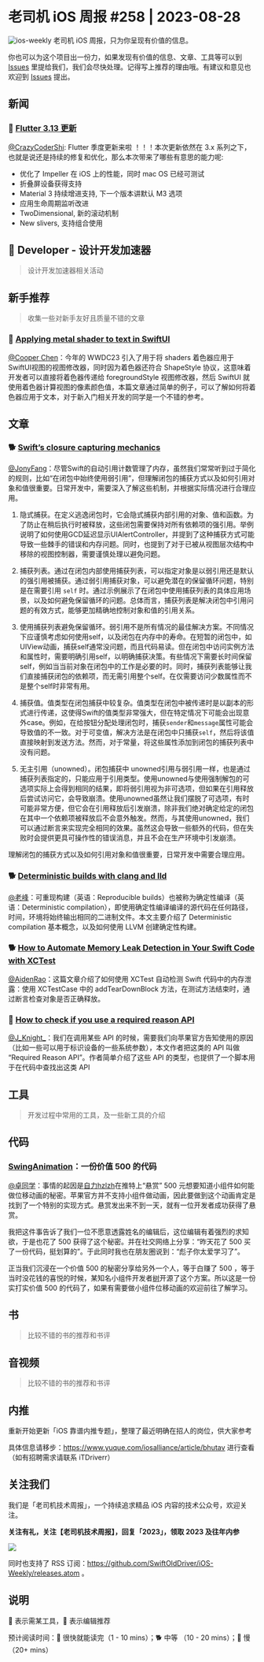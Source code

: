 # 老司机 iOS 周报 #258 | 2023-08-28

![ios-weekly](https://github.com/SwiftOldDriver/iOS-Weekly/blob/master/assets/ios-weekly.png?raw=true)
老司机 iOS 周报，只为你呈现有价值的信息。

你也可以为这个项目出一份力，如果发现有价值的信息、文章、工具等可以到 [Issues](https://github.com/SwiftOldDriver/iOS-Weekly/issues) 里提给我们，我们会尽快处理。记得写上推荐的理由哦。有建议和意见也欢迎到 [Issues](https://github.com/SwiftOldDriver/iOS-Weekly/issues) 提出。

## 新闻

### 🌟 [Flutter 3.13 更新](https://mp.weixin.qq.com/s/4zM6hwGKsR0X7E6n2VlCXA)

[@CrazyCoderShi](https://github.com/CrazyCoderShi): Flutter 季度更新来啦 ！！！本次更新依然在 3.x 系列之下，也就是说还是持续的修复和优化，那么本次带来了哪些有意思的能力呢:

- 优化了 Impeller 在 iOS 上的性能，同时 mac OS 已经可测试
- 折叠屏设备获得支持
- Material 3 持续增进支持, 下一个版本讲默认 M3 选项
- 应用生命周期监听改进
- TwoDimensional, 新的滚动机制
- New slivers, 支持组合使用

##  Developer - 设计开发加速器

> 设计开发加速器相关活动

## 新手推荐

> 收集一些对新手友好且质量不错的文章
### 🐎 [Applying metal shader to text in SwiftUI ](https://augmentedcode.io/2023/08/07/applying-metal-shader-to-text-in-swiftui/)

[@Cooper Chen](https://github.com/cjlcooper)：今年的 WWDC23 引入了用于将 shaders 着色器应用于SwiftUI视图的视图修改器，同时因为着色器还符合 ShapeStyle 协议，这意味着开发者可以直接将着色器传递给 foregroundStyle 视图修改器，然后 SwiftUI 就使用着色器计算视图的像素颜色值，本篇文章通过简单的例子，可以了解如何将着色器应用于文本，对于新入门相关开发的同学是一个不错的参考。

## 文章

### 🐕 [Swift’s closure capturing mechanics](https://www.swiftbysundell.com/articles/swifts-closure-capturing-mechanics/)

[@JonyFang](https://github.com/JonyFang)：尽管Swift的自动引用计数管理了内存，虽然我们常常听到过于简化的规则，比如“在闭包中始终使用弱引用”，但理解闭包的捕获方式以及如何引用对象和值很重要。日常开发中，需要深入了解这些机制，并根据实际情况进行合理应用。

1. 隐式捕获。在定义逃逸闭包时，它会隐式捕获内部引用的对象、值和函数。为了防止在稍后执行时被释放，这些闭包需要保持对所有依赖项的强引用。举例说明了如何使用GCD延迟显示UIAlertController，并提到了这种捕获方式可能导致一些棘手的错误和内存问题。同时，也提到了对于已被从视图层次结构中移除的视图控制器，需要谨慎处理以避免问题。

2. 捕获列表。通过在闭包内部使用捕获列表，可以指定对象是以弱引用还是默认的强引用被捕获。通过弱引用捕获对象，可以避免潜在的保留循环问题，特别是在需要引用 `self` 时。通过示例展示了在闭包中使用捕获列表的具体应用场景，以及如何避免保留循环的问题。总体而言，捕获列表是解决闭包中引用问题的有效方式，能够更加精确地控制对象和值的引用关系。

3. 使用捕获列表避免保留循环。弱引用不是所有情况的最佳解决方案。不同情况下应谨慎考虑如何使用self，以及闭包在内存中的寿命。在短暂的闭包中，如UIView动画，捕获self通常没问题，而且代码易读。但在闭包中访问实例方法和属性时，需要明确引用self，以明确捕获决策。有些情况下需要长时间保留self，例如当当前对象在闭包中的工作是必要的时。同时，捕获列表能够让我们直接捕获闭包的依赖项，而无需引用整个self。在仅需要访问少数属性而不是整个self时非常有用。

4. 捕获值。值类型在闭包捕获中较复杂。值类型在闭包中被传递时是以副本的形式进行传递，这使得Swift的值类型非常强大，但在特定情况下可能会出现意外case。例如，在给按钮分配处理闭包时，捕获`sender`和`message`属性可能会导致值的不一致。对于可变值，解决方法是在闭包中只捕获`self`，然后将该值直接映射到发送方法。然而，对于常量，将这些属性添加到闭包的捕获列表中没有问题。

5. 无主引用（unowned）。闭包捕获中 unowned引用与弱引用一样，也是通过捕获列表指定的，只能应用于引用类型。使用unowned与使用强制解包的可选项实际上会得到相同的结果，即将弱引用视为非可选项，但如果在引用释放后尝试访问它，会导致崩溃。使用unowned虽然让我们摆脱了可选项，有时可能非常方便，但它会在引用释放后引发崩溃，除非我们绝对确定给定的闭包在其中一个依赖项被释放后不会意外触发。然而，与其使用unowned，我们可以通过断言来实现完全相同的效果。虽然这会导致一些额外的代码，但在失败时会提供更具可操作性的错误消息，并且不会在生产环境中引发崩溃。

理解闭包的捕获方式以及如何引用对象和值很重要，日常开发中需要合理应用。

### 🐕 [Deterministic builds with clang and lld](http://blog.llvm.org/2019/11/deterministic-builds-with-clang-and-lld.html)

[@老峰](https://github.com/Gesantung)：可重现构建（英语：Reproducible builds）也被称为确定性编译（英语：Deterministic compilation），即使用确定性编译编译的源代码在任何路径，时间，环境将始终输出相同的二进制文件。本文主要介绍了 Deterministic compilation 基本概念，以及如何使用 LLVM 创建确定性构建。

### 🐕 [How to Automate Memory Leak Detection in Your Swift Code with XCTest](https://qualitycoding.org/swift-memory-leak-detection-xctest/)

[@AidenRao](https://weibo.com/AidenRao)：这篇文章介绍了如何使用 XCTest 自动检测 Swift 代码中的内存泄露：使用 XCTestCase 中的 addTearDownBlock 方法，在测试方法结束时，通过断言检查对象是否正确释放。

### 🐎 [How to check if you use a required reason API](https://blog.eidinger.info/how-to-check-if-you-use-a-required-reason-api)

[@J_Knight_](https://github.com/knightsj)：我们在调用某些 API 的时候，需要我们向苹果官方告知使用的原因（比如一些可以用于标识设备的一些系统参数），本文作者把这类的 API 叫做 “Required Reason API”。作者简单介绍了这些 API 的类型，也提供了一个脚本用于在代码中查找出这类 API

## 工具

> 开发过程中常用的工具，及一些新工具的介绍

## 代码
### **[SwingAnimation](https://github.com/TopWidgets/SwingAnimation)**：一份价值 500 的代码

[@卓同学](https://twitter.com/bestlacklock)：事情的起因是[自力hzlzh]( https://twitter.com/hzlzh/status/1692205775928836405?s=20)在推特上“悬赏” 500 元想要知道小组件如何能做位移动画的秘密。苹果官方并不支持小组件做动画，因此要做到这个动画肯定是找到了一个特别的实现方式。悬赏发出来不到一天，就有一位开发者成功获得了悬赏。

我把这件事告诉了我们一位不愿意透露姓名的编辑后，这位编辑有着强烈的求知欲，于是也花了 500 获得了这个秘密。并在社交网络上分享：“昨天花了 500 买了一份代码，挺划算的”。于此同时我也在朋友圈说到：“彪子你太爱学习了”。

正当我们沉浸在一个价值 500 的秘密分享给另外一个人，等于白赚了 500 ，等于当时没花钱的喜悦的时候，某知名小组件开发者[树](https://twitter.com/_Octree)开源了这个方案。所以这是一份实打实价值 500 的代码了，如果有需要做小组件位移动画的欢迎前往了解学习。

## 书

> 比较不错的书的推荐和书评

## 音视频

> 比较不错的书的推荐和书评

## 内推

重新开始更新「iOS 靠谱内推专题」，整理了最近明确在招人的岗位，供大家参考

具体信息请移步：https://www.yuque.com/iosalliance/article/bhutav 进行查看（如有招聘需求请联系 iTDriverr）

## 关注我们

我们是「老司机技术周报」，一个持续追求精品 iOS 内容的技术公众号，欢迎关注。

**关注有礼，关注【老司机技术周报】，回复「2023」，领取 2023 及往年内参**

![](https://github.com/SwiftOldDriver/iOS-Weekly/blob/master/assets/qrcode_for_wechat.jpg?raw=true)

同时也支持了 RSS 订阅：https://github.com/SwiftOldDriver/iOS-Weekly/releases.atom 。

## 说明

🚧 表示需某工具，🌟 表示编辑推荐

预计阅读时间：🐎 很快就能读完（1 - 10 mins）；🐕 中等 （10 - 20 mins）；🐢 慢（20+ mins）
